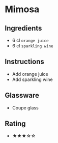 # Mimosa

## Ingredients
- 6 cl `orange juice`
- 6 cl `sparkling wine`

## Instructions
- Add orange juice
- Add sparkling wine

## Glassware
- Coupe glass

## Rating
- ★★★☆☆